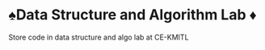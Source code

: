# :spades:Data Structure and Algorithm Lab :diamonds:
Store code in data structure and algo lab at CE-KMITL
